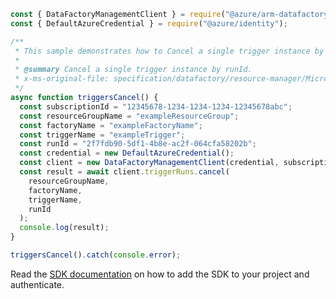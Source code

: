 ```javascript
const { DataFactoryManagementClient } = require("@azure/arm-datafactory");
const { DefaultAzureCredential } = require("@azure/identity");

/**
 * This sample demonstrates how to Cancel a single trigger instance by runId.
 *
 * @summary Cancel a single trigger instance by runId.
 * x-ms-original-file: specification/datafactory/resource-manager/Microsoft.DataFactory/stable/2018-06-01/examples/TriggerRuns_Cancel.json
 */
async function triggersCancel() {
  const subscriptionId = "12345678-1234-1234-1234-12345678abc";
  const resourceGroupName = "exampleResourceGroup";
  const factoryName = "exampleFactoryName";
  const triggerName = "exampleTrigger";
  const runId = "2f7fdb90-5df1-4b8e-ac2f-064cfa58202b";
  const credential = new DefaultAzureCredential();
  const client = new DataFactoryManagementClient(credential, subscriptionId);
  const result = await client.triggerRuns.cancel(
    resourceGroupName,
    factoryName,
    triggerName,
    runId
  );
  console.log(result);
}

triggersCancel().catch(console.error);
```

Read the [SDK documentation](https://github.com/Azure/azure-sdk-for-js/blob/%40azure%2Farm-datafactory_10.6.0/sdk/datafactory/arm-datafactory/README.md) on how to add the SDK to your project and authenticate.
